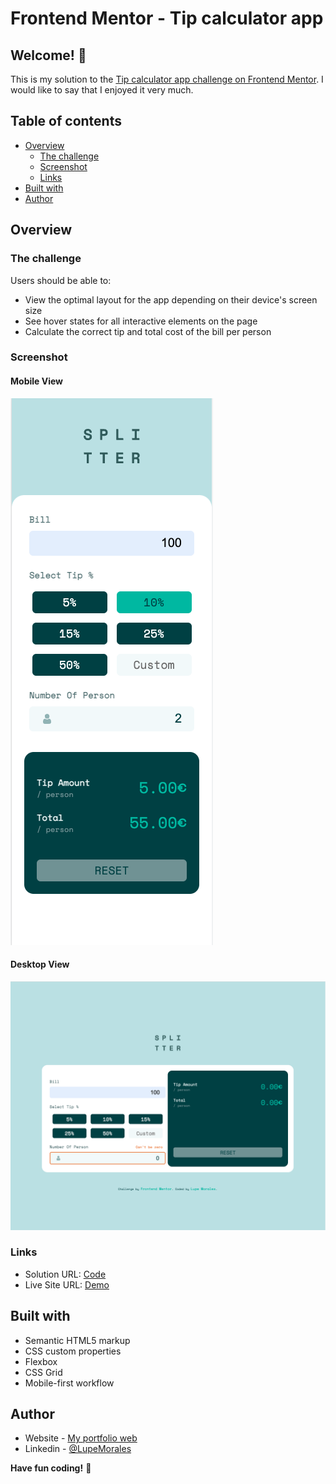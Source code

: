 
# Frontend Mentor - Tip calculator app


## Welcome! 👋

This is my solution to the [Tip calculator app challenge on Frontend Mentor](https://www.frontendmentor.io/challenges/tip-calculator-app-ugJNGbJUX). I would like to say that I enjoyed it very much.

## Table of contents

- [Overview](#overview)
  - [The challenge](#the-challenge)
  - [Screenshot](#screenshot)
  - [Links](#links)
- [Built with](#built-with)
- [Author](#author)



## Overview

### The challenge

Users should be able to:

- View the optimal layout for the app depending on their device's screen size
- See hover states for all interactive elements on the page
- Calculate the correct tip and total cost of the bill per person

### Screenshot

#### Mobile View
![Mobile](https://github.com/lupeMorales/tip-calculator-app/blob/main/images/mobile.png?raw=true)

#### Desktop View
![Desktop](https://github.com/lupeMorales/tip-calculator-app/blob/main/images/desktop.png?raw=true)


### Links

- Solution URL: [Code](https://github.com/lupeMorales/tip-calculator-app)
- Live Site URL: [Demo](https://your-live-site-url.com)
 
## Built with

- Semantic HTML5 markup
- CSS custom properties
- Flexbox
- CSS Grid
- Mobile-first workflow

## Author

- Website - [My portfolio web](https://lupemorales.github.io/portfolio/)
- Linkedin - [@LupeMorales](https://www.linkedin.com/in/lupe-morales/)




**Have fun coding!** 🚀
